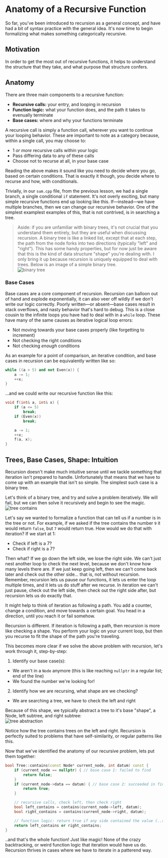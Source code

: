 # Anatomy of a Recursive Function

So far, you've been introduced to recursion as a general concept, and have had a bit of syntax practice with the general idea. It's now time to begin formalizing what makes something categorically recursive.

## Motivation

In order to get the most out of recursive functions, it helps to understand the structure that they take, and what purpose that structure confers.

## Anatomy

There are three main components to a recursive function:

* **Recursive calls:** your entry, and looping in recursion
* **Function logic:** what your function does, and the path it takes to evenually terminate
* **Base cases:** where and why your functions terminate

A recursive call is simply a function call, wherever you want to continue your looping behavior. These are important to note as a category because, within a single call, you may choose to:

* 1 *or more* recursive calls within your logic
* Pass differing data to any of these calls
* Choose not to recurse at all, in your base case

Reading the above makes it sound like you need to decide where you go, based on certain conditions. That is exactly it though, you decide where to recurse and how, with conditionals.

Trivially, in our `sum.cpp` file, from the previous lesson, we had a single branch, a single conditional `if` statement. It's not overly exciting, but many simple recursive functions end up looking like this. If—instead—we have multiple branches, then we can change our recursive behavior. One of the simplest examplest examples of this, that is not contrived, is in searching a tree.

> Aside: if you are unfamiliar with binary trees, it's not crucial that you understand them entirely, but they are useful when discussing recursion. A binary tree is like a linked list, except that at each step, the path from the node forks into two directions (typically "left" and "right"). This has some handy properties, but for now just be aware that this is the kind of data structure "shape" you're dealing with. I only bring it up because recursion is uniquely equipped to deal with trees. Below is an image of a simple binary tree.\
![binary tree](./figures/binary_tree.png)

### Base Cases

Base cases are a core component of recursion. Recursion can balloon out of hand and explode exponentially, it can also veer off wildly if we don't write our logic correctly. Poorly written—or absent—base cases result in stack overflows, and nasty behavior that's hard to debug. This is a close cousin to the infinite loops you have had to deal with in a `while` loop. These have many of the same causes as iterative logical loop errors:

* Not moving towards your base cases properly (like forgetting to increment)
* Not checking the right conditions
* Not checking *enough* conditions

As an example for a point of comparison, an iterative condition, and base cases in recursion can be equivalently written like so:
```c++
while ((a > 5) and not Even(x)) {
    a -= 1;
    ++x;
}
```

...and we could write our recursive function like this:
```c++
void f(int& a, int& x) {
    if (a <= 5)
        break;
    if (Even(x))
        break;

    a -= 1;
    ++x;
    f(a, x);
}
```

## Trees, Base Cases, Shape: Intuition

Recursion doesn't make much intuitive sense until we tackle something that iteration isn't prepared to handle. Unfortunately that means that we have to come up with an example that isn't so simple. The simplest such case is a binary tree.

Let's think of a binary tree, and try and solve a problem iteratively. We will fail, but we can then solve it recursively and begin to see the magic.\
![tree contains](./figures/tree_contains.png)

Let's say we wanted to formalize a function that can tell us if a number is in the tree or not. For example, if we asked if the tree contains the number `9` it would return `false`, but `7` would return true. How would we do that with iteration? If we start at 1:

* Check if left is a 7?
* Check if right is a 7?

Then what? If we go down the left side, we lose the right side. We can't just nest another loop to check the next level, because we don't know how many levels there are. If we just keep going left, then we can't come back later and check out the other side... that is, not without recursion. Remember, recursion lets us pause our functions, it lets us enter the loop multiple times, and it lets us do stuff after we recurse. In iteration we can't just pause, check out the left side, then check out the right side after, but recursion lets us do exactly that.

It might help to think of iteration as following a path. You add a counter, change a condition, and move towards a certain goal. You head in a direction, until you reach it or fail somehow.

Recursion is different. If iteration is following a path, then recursion is more like checking a shape. You perform your logic on your current loop, but then you recurse to fit the shape of the path you're traveling.

This becomes more clear if we solve the above problem with recursion, let's work through it, step-by-step:

1. Identify our base case(s):
  * We aren't in a `Node` anymore (this is like reaching `nullptr` in a regular list; end of the line)
  * We found the number we're looking for!
2. Identify how we are recursing, what shape are we checking?
  * We are searching a tree, we have to check the left and right

Because of this shape, we typically abstract a tree to it's base "shape", a Node, left subtree, and right subtree:\
![tree abstraction](./figures/tree_abstraction.png)

Notice how the tree contains trees on the left and right. Recursion is perfectly suited to problems that have self-similarity, or regular patterns like this.

Now that we've identified the anatomy of our recursive problem, lets put them together:
```c++
bool Tree::contains(const Node* current_node, int datum) const {
    if (current_node == nullptr) { // base case 1: failed to find
        return false;
    }
    if (current_node->data == datum) { // base case 2: succeeded in finding!
        return true;
    }

    // recursive calls, check left, then check right
    bool left_contains = contains(current_node->left, datum);
    bool right_contains = contains(current_node->right, datum);

    // function logic: return true if any side contained the value (..so use *or*)
    return left_contains or right_contains;
}
```

..and that's the whole function! Just like magic! None of the crazy backtracking, or weird function logic that iteration would have us do. Recursion thrives in cases where we have to iterate in a patterend way.
